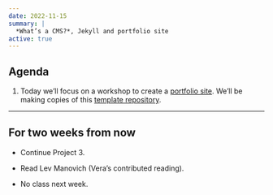 ```yaml
---
date: 2022-11-15
summary: |
  *What’s a CMS?*, Jekyll and portfolio site
active: true
---
```



## Agenda
 
1. Today we’ll focus on a workshop to create a [portfolio site](https://docs.google.com/presentation/d/1cqbfOxs5CFZALVW9y3pbWom00OO1sC_-lZLEr2ZaWZM/edit?usp=sharing). We’ll be making copies of this [template repository](https://github.com/eli8527/portfolio-template).


------------



## For two weeks from now

* Continue Project 3.

* Read Lev Manovich (Vera’s contributed reading).

* No class next week.